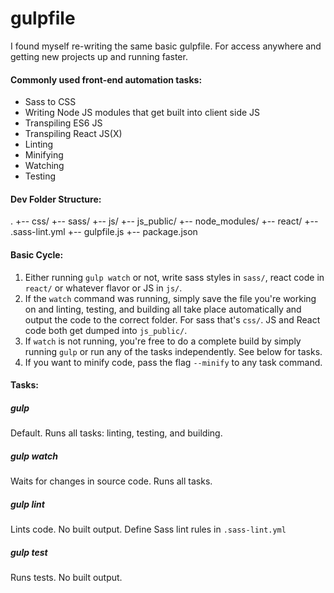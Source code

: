# gulpfile

I found myself re-writing the same basic gulpfile. For access anywhere and getting new projects up
and running faster.

#### Commonly used front-end automation tasks:
* Sass to CSS
* Writing Node JS modules that get built into client side JS
* Transpiling ES6 JS
* Transpiling React JS(X)
* Linting
* Minifying
* Watching
* Testing

#### Dev Folder Structure:
.
+-- css/
+-- sass/
+-- js/
+-- js_public/
+-- node_modules/
+-- react/
+-- .sass-lint.yml
+-- gulpfile.js
+-- package.json

#### Basic Cycle:
1. Either running `gulp watch` or not, write sass styles in `sass/`, react code in `react/` or
whatever flavor or JS in `js/`.
2. If the `watch` command was running, simply save the file you're working on and linting, testing,
and building all take place automatically and output the code to the correct folder. For sass that's
`css/`. JS and React code both get dumped into `js_public/`.
3. If `watch` is not running, you're free to do a complete build by simply running `gulp` or run any
of the tasks independently. See below for tasks.
4. If you want to minify code, pass the flag `--minify` to any task command.

#### Tasks:
##### gulp
Default. Runs all tasks: linting, testing, and building.
##### gulp watch
Waits for changes in source code. Runs all tasks.
##### gulp lint
Lints code. No built output. Define Sass lint rules in `.sass-lint.yml`
##### gulp test
Runs tests. No built output.
